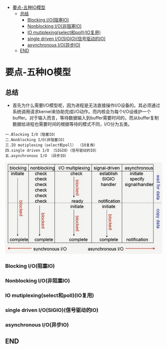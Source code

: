 <!-- TOC depthFrom:1 depthTo:6 withLinks:1 updateOnSave:1 orderedList:0 -->

- [要点-五种IO模型](#要点-五种io模型)
	- [总结](#总结)
		- [Blocking I/O(阻塞IO)](#blocking-io阻塞io)
		- [Nonblocking I/O(非阻塞IO)](#nonblocking-io非阻塞io)
		- [IO mutiplexing(select和poll)(IO复用)](#io-mutiplexingselect和pollio复用)
		- [single driven I/O(SIGIO)(信号驱动的IO)](#single-driven-iosigio信号驱动的io)
		- [asynchronous I/O(异步IO)](#asynchronous-io异步io)
	- [END](#end)

<!-- /TOC -->

# 要点-五种IO模型

## 总结

* 首先为什么需要I/O模型呢，因为进程是无法直接操作I/O设备的。其必须通过系统调用请求kernel来协助完成I/O动作。而内核会为每个I/O设维护一个buffer。对于输入而言，等待数据输入到buffer需要时间的，而从buffer复制数据给进程也需要时间的根据等待的模式不同，I/O分为五类。

```
一.Blocking I/O（阻塞IO）
二.Nonblocking I/O(非阻塞IO)
三.IO mutiplexing（select和poll） （IO复用）  
四.single driven I/O （SIGIO）（信号驱动的IO）
五.asynchronous I/O （异步IO）
```

![1531730486847.png](image/1531730486847.png)


### Blocking I/O(阻塞IO)


### Nonblocking I/O(非阻塞IO)


### IO mutiplexing(select和poll)(IO复用)  




### single driven I/O(SIGIO)(信号驱动的IO)





### asynchronous I/O(异步IO)


## END
